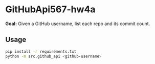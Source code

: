 # GitHubApi567-hw4a

**Goal:** Given a GitHub username, list each repo and its commit count.

## Usage
```bash
pip install -r requirements.txt
python -m src.github_api <github-username>
